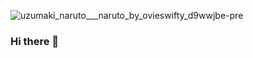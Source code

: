 ![uzumaki_naruto___naruto_by_ovieswifty_d9wwjbe-pre](https://user-images.githubusercontent.com/67204309/112768965-41203780-903c-11eb-85eb-ed1c1f259db9.jpg)

### Hi there 👋

<!--
**ManoranjanThakur/ManoranjanThakur** is a ✨ _special_ ✨ repository because its `README.md` (this file) appears on your GitHub profile.

Here are some ideas to get you started:

- 🔭 I’m currently working on ...
- 🌱 I’m currently learning ...
- 👯 I’m looking to collaborate on ...
- 🤔 I’m looking for help with ...
- 💬 Ask me about ...
- 📫 How to reach me: ...
- 😄 Pronouns: ...
- ⚡ Fun fact: ...
-->
